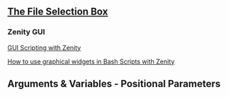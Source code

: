 
## [The File Selection Box](https://bash.cyberciti.biz/guide/The_file_selection_box)

### Zenity GUI

[GUI Scripting with Zenity](https://www.techrepublic.com/blog/linux-and-open-source/gui-scripting-with-zenity/)

[How to use graphical widgets in Bash Scripts with Zenity](https://linuxconfig.org/)
## Arguments & Variables - Positional Parameters
